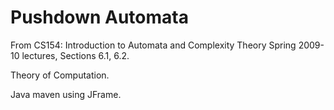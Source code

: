 # Pushdown Automata
From CS154: Introduction to Automata and Complexity Theory Spring 2009-10 lectures,
Sections 6.1, 6.2.

Theory of Computation.

Java maven using JFrame.